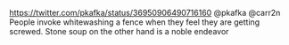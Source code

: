 https://twitter.com/pkafka/status/36950906490716160 @pkafka @carr2n People invoke whitewashing a fence when they feel they are getting screwed. Stone soup on the other hand is a noble endeavor